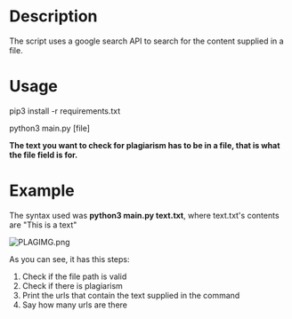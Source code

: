 # Description

The script uses a google search API to search for the content supplied in a file.

# Usage

pip3 install -r requirements.txt

python3 main.py [file]

**The text you want to check for plagiarism has to be in a file, that is what the file field is for.**

# Example

The syntax used was **python3 main.py text.txt**, where text.txt's contents are "This is a text"

![PLAGIMG.png](https://github.com/CaraTortu/PlagiarismChecker/blob/main/src/PLAGIMG.png)

As you can see, it has this steps:

  1) Check if the file path is valid
  2) Check if there is plagiarism
  3) Print the urls that contain the text supplied in the command
  4) Say how many urls are there
